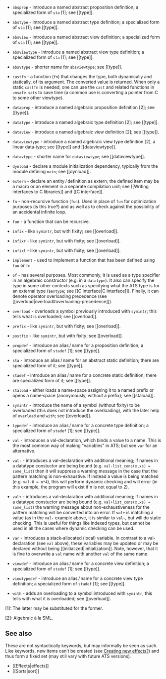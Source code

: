 * `absprop` - introduce a named abstract proposition definition; a specialized form of `sta` [1]; see [[type]].
* `abstype` - introduce a named abstract type definition; a specialized form of `sta` [1]; see [[type]].
* `absview` - introduce a named abstract view definition; a specialized form of `sta` [1]; see [[type]].
* `absviewtype` - introduce a named abstract view type definition; a specialized form of `sta` [1]; see [[type]].
* `absvtype`  - shorter name for `absviewtype`; see [[type]].
* `castfn` - a function (`fn`) that changes the type, both dynamically and statically, of its argument. The converted value is returned. When only a static `castfn` is needed, one can use the `cast` and related functions in `unsafe.sats` to save time (a common use is converting a pointer from C to some other viewtype).
* `dataprop` - introduce a named algebraic proposition definition [2]; see [[type]].
* `datatype` - introduce a named algebraic type definition [2]; see [[type]].
* `dataview` - introduce a named algebraic view definition [2]; see [[type]].
* `dataviewtype`  - introduce a named algebraic view type definition [2], a linear data‑type; see [[type]] and [[dataviewtype]].
* `datavtype`  - shorter name for `dataviewtype`; see [[dataviewtype]].
* `dynload` - declare a module initialization dependency, typically from the module defining `main`; see [[dynload]].
* `extern` - declare an entity / definition as extern; the defined item may be a macro or an element in a separate compilation unit; see [[Writing interfaces to C libraries]] and [[C interface]].
* `fn` - non-recursive function (`fun`). Used in place of `fun` for optimization purposes (is this true?) and as well as to check against the possibility of an accidental infinite loop.
* `fun` - a function that can be recursive.
* `infix` - like `symintr`, but with fixity; see [[overload]].
* `infixr` - like `symintr`, but with fixity; see [[overload]].
* `infixl` - like `symintr`, but with fixity; see [[overload]].
* `implement` - used to implement a function that has been defined using `fun` or `fn`
* `of` - has several purposes. Most commonly, it is used as a type specifier in an algebraic constructor (e.g. in a `datatype`). It also can specify the type in some other contexts such as specifying what the ATS type is for an external type (`$extype`; see [[C interface|C interface]]). Finally, it can denote operator overloading precedence (see [[overload|overload#overloading-precedence]]).
* `overload` - overloads a symbol previously introduced with `symintr`; this tells what is overloaded; see [[overload]].
* `prefix` - like `symintr`, but with fixity; see [[overload]].
* `postfix` - like `symintr`, but with fixity; see [[overload]].
* `propdef` - introduce an alias / name for a proposition definition; a specialized form of `stadef` [1]; see [[type]].
* `sta` - introduce an alias / name for an abstract static definition; there are specialized form of it; see [[type]].
* `stadef` - introduce an alias / name for a concrete static definition; there are specialized form of it; see [[type]].
* `staload` - either loads a name‑space assigning it to a named prefix or opens a name‑space (anonymously, without a prefix); see [[staload]].
* `symintr` - introduce the name of a symbol (without fixity) to be overloaded (this does not introduce the overloading), with the later help of `overload` and `with`; see [[overload]].
* `typedef` - introduce an alias / name for a concrete type definition; a specialized form of `stadef` [1]; see [[type]].
* `val` - introduces a val-declaration, which binds a value to a name. This is the most common way of making "variables" in ATS; but see `var` for an alternative.
* `val-` - introduces a val-declaration with additional meaning; if names in a datatype constuctor are being bound (e.g. `val-list_cons(x,xs) = some_list`) then it will suppress a warning message in the case that the pattern matching is non-exhaustive. If instead a value is being matched (e.g. `val-8 = n*4`), this will perform dynamic checking and will error (in this example, the program will exist if n is not equal to 2).
* `val+` - introduces a val-declaration with additional meaning; if names in a datatype constuctor are being bound (e.g. `val+list_cons(x,xs) = some_list`) the warning message about non-exhaustiveness for the pattern matching will be converted into an error. If `val+` is matching a value (as in the `val-` example above, it is similar to `val-`, but will do static checking. This is useful for things like indexed types, but cannot be used in all the cases where dynamic checking can be used.
* `var` - introduces a stack-allocated (local) variable. In contrast to a val-declaration (see `val` above), these variables may be updated or may be declared without being [[initialized|initialization]]. Note, however, that it is fine to overwrite a `val` name with another `val` of the same name. 

* `viewdef` - introduce an alias / name for a concrete view definition; a specialized form of `stadef` [1]; see [[type]].
* `viewtypedef` - introduce an alias / name for a concrete view type definition; a specialized form of `stadef` [1]; see [[type]].
* `with` - adds an overloading to a symbol introduced with `symintr`; this tells with what it is overloaded; see [[overload]].

[1]: The latter may be substituted for the former.

[2]: Algebraic à la SML.

## See also

These are not syntactically keywords, but may informally be seen as such. Like keywords, new items can't be created (see [Creating new effects?](https://groups.google.com/forum/#!topic/ats-lang-users/L38Bzie5lsE)) and thus form a fixed set (may still vary with future ATS versions).

* [[Effects|effects]]
* [[Sorts|sort]]
